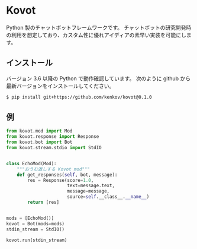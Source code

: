 # Kovot

Python 製のチャットボットフレームワークです。
チャットボットの研究開発時の利用を想定しており、カスタム性に優れアイディアの素早い実装を可能にします。

## インストール

バージョン 3.6 以降の Python で動作確認しています。
次のように github から最新バージョンをインストールしてください。

```sh
$ pip install git+https://github.com/kenkov/kovot@0.1.0
```

## 例

```python
from kovot.mod import Mod
from kovot.response import Response
from kovot.bot import Bot
from kovot.stream.stdio import StdIO


class EchoMod(Mod):
    """おうむ返しする Kovot mod"""
    def get_responses(self, bot, message):
        res = Response(score=1.0,
                       text=message.text,
                       message=message,
                       source=self.__class__.__name__)
        return [res]


mods = [EchoMod()]
kovot = Bot(mods=mods)
stdin_stream = StdIO()

kovot.run(stdin_stream)
```